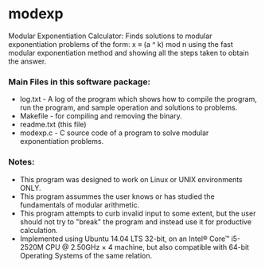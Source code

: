 # modexp
Modular Exponentiation Calculator: Finds solutions to modular exponentiation problems of the form: 
x ≡ (a ^ k) mod n using the fast modular exponentiation method and showing all the steps taken to obtain the answer. 

### Main Files in this software package:
* log.txt - A log of the program which shows how to compile the program, run the program, and sample operation and solutions to problems.
* Makefile - for compiling and removing the binary.
* readme.txt (this file)
* modexp.c - C source code of a program to solve modular exponentiation problems.

### Notes: 
* This program was designed to work on Linux or UNIX environments ONLY. 
* This program assummes the user knows or has studied the fundamentals of modular arithmetic.
* This program attempts to curb invalid input to some extent, but the user should not try to "break" the program and instead use it for productive calculation.
* Implemented using Ubuntu 14.04 LTS 32-bit, on an Intel® Core™ i5-2520M CPU @ 2.50GHz × 4 machine, but also compatible with 64-bit Operating Systems of the same relation.
